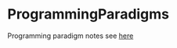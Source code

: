 # ProgrammingParadigms
Programming paradigm notes see [here](https://sulzmann.github.io/ProgrammingParadigms/)
